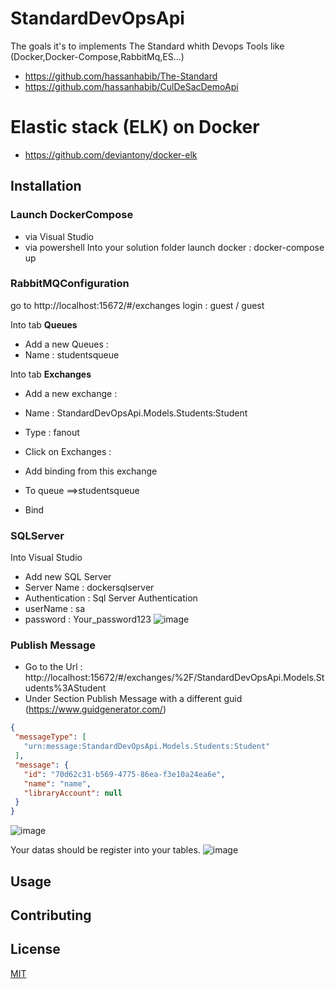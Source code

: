 # StandardDevOpsApi

The goals it's to implements The Standard whith Devops Tools like (Docker,Docker-Compose,RabbitMq,ES...)
- https://github.com/hassanhabib/The-Standard
- https://github.com/hassanhabib/CulDeSacDemoApi

# Elastic stack (ELK) on Docker
 - https://github.com/deviantony/docker-elk
 

## Installation

 ### Launch DockerCompose 
 - via Visual Studio
 - via powershell Into your solution folder launch docker : docker-compose up
 
### RabbitMQConfiguration
go to http://localhost:15672/#/exchanges
login : guest / guest

Into tab **Queues**
 - Add a new Queues : 
 - Name : studentsqueue

Into tab **Exchanges**
- Add a new exchange : 
- Name : StandardDevOpsApi.Models.Students:Student
- Type : fanout

- Click on Exchanges :
 - Add binding from this exchange

- To queue ==>studentsqueue
- Bind

### SQLServer
Into Visual Studio
 - Add new SQL Server
 - Server Name : dockersqlserver
 - Authentication : Sql Server Authentication
 - userName : sa
 - password : Your_password123 
![image](https://user-images.githubusercontent.com/20400123/195864290-ac7691ad-b372-48b1-87cf-c7b122cccd0c.png)

 
 ### Publish Message 
  - Go to the Url : http://localhost:15672/#/exchanges/%2F/StandardDevOpsApi.Models.Students%3AStudent
  - Under Section Publish Message with a different guid (https://www.guidgenerator.com/) 

 ```json
 {
  "messageType": [
    "urn:message:StandardDevOpsApi.Models.Students:Student"
  ],
  "message": {
    "id": "70d62c31-b569-4775-86ea-f3e10a24ea6e",
    "name": "name",
    "libraryAccount": null
  }
}
```

![image](https://user-images.githubusercontent.com/20400123/195865559-0d476670-606d-4e4b-8cd8-c0ddd795db98.png)

Your datas should be register into your tables.
![image](https://user-images.githubusercontent.com/20400123/195866108-13081228-0327-4238-a1f6-cd21da35ecc4.png)

 
## Usage


## Contributing

## License
[MIT](https://choosealicense.com/licenses/mit/)
